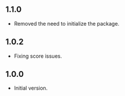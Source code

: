 ## 1.1.0

- Removed the need to initialize the package.

## 1.0.2

- Fixing score issues.

## 1.0.0

- Initial version.
